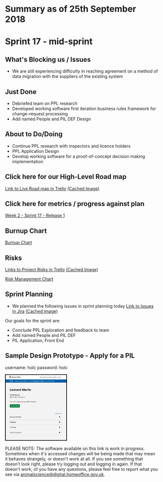 # Summary as of 25th September 2018 

# Sprint 17 - mid-sprint

## What's Blocking us / Issues
* We are still experiencing difficulty in reaching agreement on a method of data migration with the suppliers of the existing system 

## Just Done
* Debriefed team on PPL research
* Developed working software first iteration business rules framework for change-request processing 
* Add named People and PIL DEF Design

## About to Do/Doing
* Continue PPL research with inspectors and licence holders
* PPL Application Design
* Develop working software for a proof-of-concept decision making implementation

## Click here for our High-Level Road map
[Link to Live Road map in Trello](https://trello.com/b/gDQdE01u/asl-roadmap)    [\(Cached Image\)](graphs/ASLRoadMap25092018.jpg)

## Click here for metrics / progress against plan
[Week 2 - Sprint 17 - Release 1](graphs/progress25092018.png)

## Burnup Chart
[Burnup Chart](burnup.md)

## Risks
[Links to Project Risks in Trello](https://trello.com/b/VuFuCL7t/risk-register-and-kpis-asl-delivery)    [\(Cached Image\)](graphs/ASLRiskRegister25092018.jpg)

[Risk Management Chart](graphs/risk25092018.png)

## Sprint Planning
* We planned the following issues in sprint planning today [Link to Issues in Jira](https://jira.digital.homeoffice.gov.uk/secure/RapidBoard.jspa?rapidView=261)    [\(Cached Image\)](graphs/sprint25092018.png)

Our goals for the sprint are:
* Conclude PPL Exploration and feedback to team
* Add named People and PIL DEF
* PIL Application, Front End

## Sample Design Prototype - Apply for a PIL
username: holc
password: holc

<a href="https://public-ui.notprod.asl.homeoffice.gov.uk/"><img src="graphs/proto1_25092018.png" alt="HTML5 Icon" width="200" style="border:2px solid black"></a>

PLEASE NOTE:
The software available on this link is work in progress. Sometimes when it's accessed changes will be being made that may mean it behaves strangely, or doesn't work at all. If you see something that doesn't look right, please try logging out and logging in again.  If that doesn't work, of you have any questions, please feel free to report what you see via [animalscience@digital.homeoffice.gov.uk](animalscience@digital.homeoffice.gov.uk).
